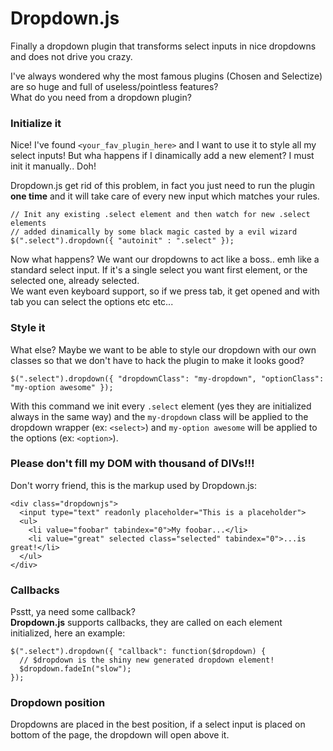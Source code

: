# Dropdown.js

Finally a dropdown plugin that transforms select inputs in nice dropdowns and does not drive you crazy.

I've always wondered why the most famous plugins (Chosen and Selectize) are so huge and full of useless/pointless features?  
What do you need from a dropdown plugin?

### Initialize it 

Nice! I've found `<your_fav_plugin_here>` and I want to use it to style all my select inputs! But wha happens if I dinamically add a new element? I must init it manually.. Doh!

Dropdown.js get rid of this problem, in fact you just need to run the plugin **one time** and it will take care of every new input which matches your rules.

    // Init any existing .select element and then watch for new .select elements 
    // added dinamically by some black magic casted by a evil wizard
    $(".select").dropdown({ "autoinit" : ".select" });
    
Now what happens? We want our dropdowns to act like a boss.. emh like a standard select input. If it's a single select you want first element, or the selected one, already selected.  
We want even keyboard support, so if we press tab, it get opened and with tab you can select the options etc etc...

### Style it

What else? Maybe we want to be able to style our dropdown with our own classes so that we don't have to hack the plugin to make it looks good? 

    $(".select").dropdown({ "dropdownClass": "my-dropdown", "optionClass": "my-option awesome" });
    
With this command we init every `.select` element (yes they are initialized always in the same way) and the `my-dropdown` class will be applied to the dropdown wrapper (ex: `<select>`) and `my-option awesome` will be applied to the options (ex: `<option>`).

### Please don't fill my DOM with thousand of DIVs!!!

Don't worry friend, this is the markup used by Dropdown.js:  

    <div class="dropdownjs">
      <input type="text" readonly placeholder="This is a placeholder">
      <ul>
        <li value="foobar" tabindex="0">My foobar...</li>
        <li value="great" selected class="selected" tabindex="0">...is great!</li>
      </ul>
    </div>
    
### Callbacks

Psstt, ya need some callback?  
**Dropdown.js** supports callbacks, they are called on each element initialized, here an example:

    $(".select").dropdown({ "callback": function($dropdown) {
      // $dropdown is the shiny new generated dropdown element!
      $dropdown.fadeIn("slow");
    });
    
### Dropdown position

Dropdowns are placed in the best position, if a select input is placed on bottom of the page, the dropdown will open above it.

